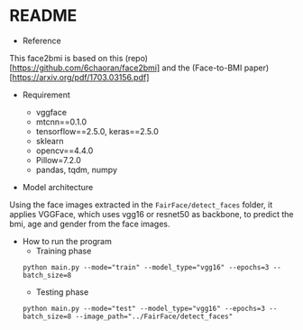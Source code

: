 # README

- Reference 

This face2bmi is based on this (repo)[https://github.com/6chaoran/face2bmi] and the (Face-to-BMI paper)[https://arxiv.org/pdf/1703.03156.pdf]

- Requirement
    - vggface
    - mtcnn==0.1.0
    - tensorflow==2.5.0, keras==2.5.0
    - sklearn
    - opencv==4.4.0
    - Pillow=7.2.0
    - pandas, tqdm, numpy

- Model architecture

Using the face images extracted in the `FairFace/detect_faces` folder, it applies VGGFace, which uses vgg16 or resnet50 as backbone, to predict the bmi, age and gender from the face images.

- How to run the program
    - Training phase
    ```
    python main.py --mode="train" --model_type="vgg16" --epochs=3 --batch_size=8 
    ```
    - Testing phase
    ```
    python main.py --mode="test" --model_type="vgg16" --epochs=3 --batch_size=8 --image_path="../FairFace/detect_faces"
    ```